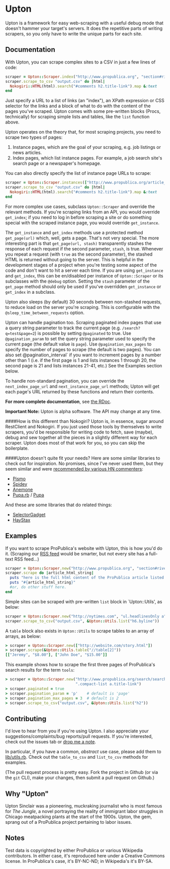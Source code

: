 Upton
==========
Upton is a framework for easy web-scraping with a useful debug mode that doesn't hammer your target's servers. It does the repetitive parts of writing scrapers, so you only have to write the unique parts for each site.

Documentation
----------------------

With Upton, you can scrape complex sites to a CSV in just a few lines of code:

```ruby
scraper = Upton::Scraper.index("http://www.propublica.org", "section#river h1 a")
scraper.scrape_to_csv "output.csv" do |html|
  Nokogiri::HTML(html).search("#comments h2.title-link").map &:text
end
```

Just specify a URL to a list of links (an "index"), an XPath expression or CSS selector for the links and a block of what to do with the content of the pages you've scraped. Upton comes with some pre-written blocks (Procs, technically) for scraping simple lists and tables, like the `list` function above.

Upton operates on the theory that, for most scraping projects, you need to scrape two types of pages:

1. Instance pages, which are the goal of your scraping, e.g. job listings or news articles.
2. Index pages, which list instance pages. For example, a job search site's search page or a newspaper's homepage.

You can also directly specify the list of instance page URLs to scrape:

```ruby
scraper = Upton::Scraper.instances(["http://www.propublica.org/article_1.html", "http://www.propublica.org/article_2.html"])
scraper.scrape_to_csv "output.csv" do |html|
  Nokogiri::HTML(html).search("#comments h2.title-link").map &:text
end
```

For more complex use cases, subclass `Upton::Scraper` and override the relevant methods. If you're scraping links from an API, you would override `get_index`; if you need to log in before scraping a site or do something special with the scraped instance page, you would override `get_instance`.

The `get_instance` and `get_index` methods use a protected method `get_page(url)` which, well, gets a page. That's not very special. The more interesting part is that `get_page(url, stash)` transparently stashes the response of each request if the second parameter, `stash`, is true. Whenever you repeat a request (with `true` as the second parameter), the stashed HTML is returned without going to the server. This is helpful in the development stages of a project when you're testing some aspect of the code and don't want to hit a server each time. If you are using `get_instance` and `get_index`, this can be en/disabled per instance of `Upton::Scraper` or its subclasses with the `@debug` option. Setting the `stash` parameter of the `get_page` method should only be used if you've overridden `get_instance` or `get_index` in a subclass.

Upton also sleeps (by default) 30 seconds between non-stashed requests, to reduce load on the server you're scraping. This is configurable with the `@sleep_time_between_requests` option.

Upton can handle pagination too. Scraping paginated index pages that use a query string parameter to track the current page (e.g. `/search?q=test&page=2`) is possible by setting `@paginated` to true. Use `@pagination_param` to set the query string parameter used to specify the current page (the default value is `page`). Use `@pagination_max_pages` to specify the number of pages to scrape (the default is two pages). You can also set @pagination_interval` if you want to increment pages by a number other than 1 (i.e. if the first page is 1 and lists instances 1 through 20, the second page is 21 and lists instances 21-41, etc.) See the Examples section below.

To handle non-standard pagination, you can override the `next_index_page_url` and `next_instance_page_url` methods; Upton will get each page's URL returned by these functions and return their contents.

<b>For more complete documentation</b>, see [the RDoc](http://rubydoc.info/gems/upton/frames/index).

<b>Important Note:</b> Upton is alpha software. The API may change at any time. 

####How is this different than Nokogiri?
Upton is, in essence, sugar around RestClient and Nokogiri. If you just used those tools by themselves to write scrapers, you'd be responsible for writing code to fetch, save (maybe), debug and sew together all the pieces in a slightly different way for each scraper. Upton does most of that work for you, so you can skip the boilerplate.

####Upton doesn't quite fit your needs?
Here are some similar libraries to check out for inspiration. No promises, since I've never used them, but they seem similar and were [recommended by various HN commenters](https://news.ycombinator.com/item?id=6086031): 

- [Pismo](https://github.com/peterc/pismo)
- [Spidey](https://github.com/joeyAghion/spidey)
- [Anemone](http://anemone.rubyforge.org/)
- [Pupa.rb](https://github.com/opennorth/pupa-ruby) / [Pupa](https://github.com/opencivicdata/pupa)

And these are some libraries that do related things:

- [SelectorGadget](http://selectorgadget.com/)
- [HayStax](https://github.com/danhillreports/haystax)


Examples
----------------------
If you want to scrape ProPublica's website with Upton, this is how you'd do it. (Scraping our [RSS feed](http://feeds.propublica.org/propublica/main) would be smarter, but not every site has a full-text RSS feed...)

```ruby
scraper = Upton::Scraper.new("http://www.propublica.org", "section#river section h1 a")
scraper.scrape do |article_html_string|
  puts "here is the full html content of the ProPublica article listed on the homepage: "
  puts "#{article_html_string}"
  #or, do other stuff here.
end
```

Simple sites can be scraped with pre-written `list` block in `Upton::Utils', as below:

```ruby
scraper = Upton::Scraper.new("http://nytimes.com", "ul.headlinesOnly a")
scraper.scrape_to_csv("output.csv", &Upton::Utils.list("h6.byline"))
```

A `table` block also exists in `Upton::Utils` to scrape tables to an array of arrays, as below:

```ruby
> scraper = Upton::Scraper.new(["http://website.com/story.html"])
> scraper.scrape(&Upton::Utils.table("//table[2]"))
[["Jeremy", "$8.00"], ["John Doe", "$15.00"]]
```

This example shows how to scrape the first three pages of ProPublica's search results for the term `tools`:

```ruby
> scraper = Upton::Scraper.new("http://www.propublica.org/search/search.php?q=tools",
                               ".compact-list a.title-link")
> scraper.paginated = true
> scraper.pagination_param = 'p'    # default is 'page'
> scraper.pagination_max_pages = 3  # default is 2
> scraper.scrape_to_csv("output.csv", &Upton::Utils.list("h2"))
```


Contributing
----------------------
I'd love to hear from you if you're using Upton. I also appreciate your suggestions/complaints/bug reports/pull requests. If you're interested, check out the issues tab or [drop me a note](http://github.com/jeremybmerrill).

In particular, if you have a common, *abstract* use case, please add them to [lib/utils.rb](https://github.com/propublica/upton/blob/master/lib/utils.rb). Check out the `table_to_csv` and `list_to_csv` methods for examples.

(The pull request process is pretty easy. Fork the project in Github (or via the `git` CLI), make your changes, then submit a pull request on Github.) 

Why "Upton"
----------------------
Upton Sinclair was a pioneering, muckraking journalist who is most famous for _The Jungle_, a novel portraying the reality of immigrant labor struggles in Chicago meatpacking plants at the start of the 1900s. Upton, the gem, sprang out of a ProPublica project pertaining to labor issues.

Notes
------------------------
Test data is copyrighted by either ProPublica or various Wikipedia contributors.
In either case, it's reproduced here under a Creative Commons license. In ProPublica's case, it's BY-NC-ND; in Wikipedia's it's BY-SA.
